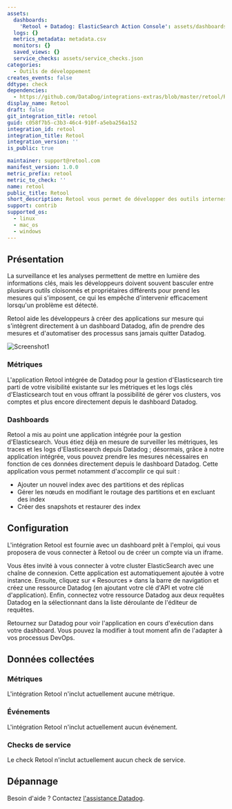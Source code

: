 ```yaml
---
assets:
  dashboards:
    'Retool + Datadog: ElasticSearch Action Console': assets/dashboards/retool_retool_overview.json
  logs: {}
  metrics_metadata: metadata.csv
  monitors: {}
  saved_views: {}
  service_checks: assets/service_checks.json
categories:
  - Outils de développement
creates_events: false
ddtype: check
dependencies:
  - https://github.com/DataDog/integrations-extras/blob/master/retool/README.md
display_name: Retool
draft: false
git_integration_title: retool
guid: c058f7b5-c3b3-46c4-910f-a5eba256a152
integration_id: retool
integration_title: Retool
integration_version: ''
is_public: true

maintainer: support@retool.com
manifest_version: 1.0.0
metric_prefix: retool
metric_to_check: ''
name: retool
public_title: Retool
short_description: Retool vous permet de développer des outils internes rapidement
support: contrib
supported_os:
  - linux
  - mac_os
  - windows
---
```

## Présentation
La surveillance et les analyses permettent de mettre en lumière des informations clés, mais les développeurs doivent souvent basculer entre plusieurs outils cloisonnés et propriétaires différents pour prend les mesures qui s'imposent, ce qui les empêche d'intervenir efficacement lorsqu'un problème est détecté.

Retool aide les développeurs à créer des applications sur mesure qui s'intègrent directement à un dashboard Datadog, afin de prendre des mesures et d'automatiser des processus sans jamais quitter Datadog.

![Screenshot1][1]

### Métriques
L'application Retool intégrée de Datadog pour la gestion d'Elasticsearch tire parti de votre visibilité existante sur les métriques et les logs clés d'Elasticsearch tout en vous offrant la possibilité de gérer vos clusters, vos comptes et plus encore directement depuis le dashboard Datadog.

### Dashboards
Retool a mis au point une application intégrée pour la gestion d'Elasticsearch. Vous étiez déjà en mesure de surveiller les métriques, les traces et les logs d'Elasticsearch depuis Datadog ; désormais, grâce à notre application intégrée, vous pouvez prendre les mesures nécessaires en fonction de ces données directement depuis le dashboard Datadog. Cette application vous permet notamment d'accomplir ce qui suit :

- Ajouter un nouvel index avec des partitions et des réplicas
- Gérer les nœuds en modifiant le routage des partitions et en excluant des index
- Créer des snapshots et restaurer des index

## Configuration
L'intégration Retool est fournie avec un dashboard prêt à l'emploi, qui vous proposera de vous connecter à Retool ou de créer un compte via un iframe.

Vous êtes invité à vous connecter à votre cluster ElasticSearch avec une chaîne de connexion. Cette application est automatiquement ajoutée à votre instance. Ensuite, cliquez sur « Resources » dans la barre de navigation et créez une ressource Datadog (en ajoutant votre clé d'API et votre clé d'application). Enfin, connectez votre ressource Datadog aux deux requêtes Datadog en la sélectionnant dans la liste déroulante de l'éditeur de requêtes.

Retournez sur Datadog pour voir l'application en cours d'exécution dans votre dashboard. Vous pouvez la modifier à tout moment afin de l'adapter à vos processus DevOps.

## Données collectées

### Métriques
L'intégration Retool n'inclut actuellement aucune métrique.

### Événements
L'intégration Retool n'inclut actuellement aucun événement.

### Checks de service
Le check Retool n'inclut actuellement aucun check de service.

## Dépannage
Besoin d'aide ? Contactez [l'assistance Datadog][2].

[1]: https://raw.githubusercontent.com/DataDog/integrations-extras/master/retool/images/1.png
[2]: https://docs.datadoghq.com/fr/help/
